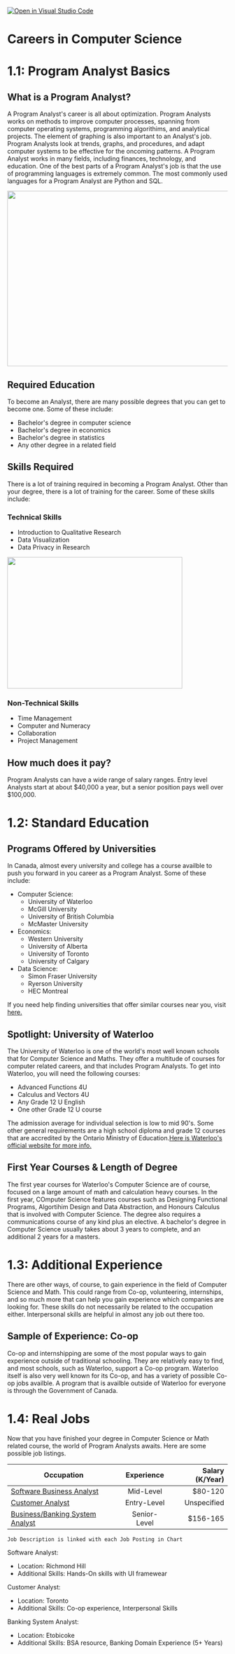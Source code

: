 [![Open in Visual Studio Code](https://classroom.github.com/assets/open-in-vscode-c66648af7eb3fe8bc4f294546bfd86ef473780cde1dea487d3c4ff354943c9ae.svg)](https://classroom.github.com/online_ide?assignment_repo_id=8750751&assignment_repo_type=AssignmentRepo)
# Careers in Computer Science

# 1.1: Program Analyst Basics 


## What is a Program Analyst?
A Program Analyst's career is all about optimization. Program Analysts works on methods to improve computer processes, spanning from computer operating systems, programming algorithims, and analytical projects. The element of graphing is also important to an Analyst's job. Program Analysts look at trends, graphs, and procedures, and adapt computer systems to be effective for the oncoming patterns. A Program Analyst works in many fields, including finances, technology, and education. One of the best parts of a Program Analyst's job is that the use of programming languages is extremely common. The most commonly used languages for a Program Analyst are Python and SQL.


<img src="https://www.ncesc.com/wp-content/uploads/2021/08/the-program-analyst-job-description.png" width="600" height="400">

## Required Education
To become an Analyst, there are many possible degrees that you can get to become one. Some of these include:

- Bachelor's degree in computer science
- Bachelor's degree in economics 
- Bachelor's degree in statistics
- Any other degree in a related field


## Skills Required

There is a lot of training required in becoming a Program Analyst. Other than your degree, there is a lot of training for the career. Some of these skills include:

### Technical Skills
 - Introduction to Qualitative Research
 - Data Visualization
 - Data Privacy in Research

 <img src="https://www.learnupon.com/wp-content/uploads/Blog-Technical-Skills-1200x628-1.png" width="400" height="300">

### Non-Technical Skills
 - Time Management 
 - Computer and Numeracy
 - Collaboration
 - Project Management

 ## How much does it pay?
 Program Analysts can have a wide range of salary ranges. Entry level Analysts start at about $40,000 a year, but a senior position pays well over $100,000.

 # 1.2: Standard Education

 
 ## Programs Offered by Universities
In Canada, almost every university and college has a course availble to push you forward in you career as a Program Analyst. Some of these include:

- Computer Science:
    - University of Waterloo
    - McGill University
    - University of British Columbia
    - McMaster University
- Economics: 
    - Western University
    - University of Alberta
    - University of Toronto
    - University of Calgary
- Data Science:
    - Simon Fraser University
    - Ryerson University
    - HEC Montreal

If you need help finding universities that offer similar courses near you, visit [here.](https://www.universitystudy.ca/search-programs/)

## Spotlight: University of Waterloo
The University of Waterloo is one of the world's most well known schools that for Computer Science and Maths. They offer a multitude of courses for computer related careers, and that includes Program Analysts. To get into Waterloo, you will need the following courses:

- Advanced Functions 4U
- Calculus and Vectors 4U
- Any Grade 12 U English
- One other Grade 12 U course

The admission average for individual selection is low to mid 90's. Some other general requirements are a high school diploma and grade 12 courses that are accredited by the Ontario Ministry of Education.[Here is Waterloo's  official website for more info.](https://uwaterloo.ca/future-students/admissions/admission-requirements/computer-science/canada/ontario)

## First Year Courses & Length of Degree
The first year courses for Waterloo's Computer Science are of course, focused on a large amount of math and calculation heavy courses. In the first year, COmputer Science features courses such as Designing Functional Programs, Algortihim Design and Data Abstraction, and Honours Calculus that is involved with Computer Science. The degree also requires a communications course of any kind plus an elective. A bachelor's degree in Computer Science usually takes about 3 years to complete, and an additional 2 years for a masters.


# 1.3: Additional Experience
There are other ways, of course, to gain experience in the field of Computer Science and Math. This could range from Co-op, volunteering, internships, and so much more that can help you gain experience which companies are looking for. These skills do not necessarily be related to the occupation either. Interpersonal skills are helpful in almost any job out there too.

## Sample of Experience: Co-op
Co-op and internshipping are some of the most popular ways to gain experience outside of traditional schooling. They are relatively easy to find, and most schools, such as Waterloo, support a Co-op program. Waterloo itself is also very well known for its Co-op, and has a variety of possible Co-op jobs availble. A program that is availble outside of Waterloo for everyone is through the Government of Canada.




# 1.4: Real Jobs
Now that you have finished your degree in Computer Science or Math related course, the world of Program Analysts awaits. Here are some possible job listings. 

| Occupation| Experience    | Salary (K/Year)|
| ------------- |:-------------:| -----:|
| [Software Business Analyst](https://ca.indeed.com/jobs?q=analyst&l=Richmond+Hill%2C+ON&vjk=b2489fa30ecca06b&advn=3490658829999532)    | Mid-Level | $80-120 |
|[Customer Analyst](https://ca.indeed.com/jobs?q=analyst+%2450%2C000&l=Richmond+Hill%2C+ON&radius=100&vjk=7fb938dfc095e111)    | Entry-Level      | Unspecified|
|[Business/Banking System Analyst](https://ca.indeed.com/jobs?q=analyst+%24130%2C000&l=Richmond+Hill%2C+ON&radius=100&vjk=4244a2a30ed72d97)| Senior-Level      |    $156-165 |

    Job Description is linked with each Job Posting in Chart

Software Analyst: 
- Location: Richmond Hill
- Additional Skills: Hands-On skills with UI framewear

Customer Analyst: 
- Location: Toronto
- Additional Skills: Co-op experience, Interpersonal Skills

Banking System Analyst:
- Location: Etobicoke
- Additional Skills: BSA resource, Banking Domain Experience (5+ Years)